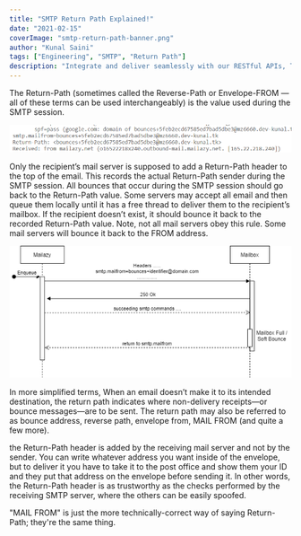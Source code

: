```yaml
---
title: "SMTP Return Path Explained!"
date: "2021-02-15"
coverImage: "smtp-return-path-banner.png"
author: "Kunal Saini"
tags: ["Engineering", "SMTP", "Return Path"]
description: "Integrate and deliver seamlessly with our RESTful APIs, Transactional Emails Redefined!"
---
```


The Return-Path (sometimes called the Reverse-Path or Envelope-FROM — all of these terms can be used interchangeably) is the value used during the SMTP session.

![smtp return path format](return-path-intro.png)

Only the recipient’s mail server is supposed to add a Return-Path header to the top of the email. This records the actual Return-Path sender during the SMTP session. All bounces that occur during the SMTP session should go back to the Return-Path value. Some servers may accept all email and then queue them locally until it has a free thread to deliver them to the recipient’s mailbox. If the recipient doesn’t exist, it should bounce it back to the recorded Return-Path value. Note, not all mail servers obey this rule. Some mail servers will bounce it back to the 
FROM address.

![smtp return path flow](smtp-return-path-flow.png)

In more simplified terms, When an email doesn’t make it to its intended destination, the return path indicates where non-delivery receipts—or bounce messages—are to be sent.
The return path may also be referred to as bounce address, reverse path, envelope from, MAIL FROM (and quite a few more).

the Return-Path header is added by the receiving mail server and not by the sender. You can write whatever address you want inside of the envelope, but to deliver it you have to take it to the post office and show them your ID and they put that address on the envelope before sending it. In other words, the Return-Path header is as trustworthy as the checks performed by the receiving SMTP server, where the others can be easily spoofed.

"MAIL FROM" is just the more technically-correct way of saying Return-Path; they're the same thing.